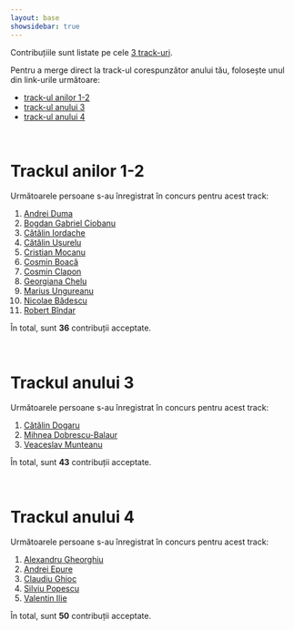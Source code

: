 ```yaml
---
layout: base
showsidebar: true
---
```


Contribuțiile sunt listate pe cele [3 track-uri][reg].

Pentru a merge direct la track-ul corespunzător anului tău, folosește unul din
link-urile următoare:

* [track-ul anilor 1-2](#trackul_anilor_12)
* [track-ul anului 3](#trackul_anului_3)
* [track-ul anului 4](#trackul_anului_4)

<div id="end">&nbsp;</div>

# Trackul anilor 1-2

Următoarele persoane s-au înregistrat în concurs pentru acest track:

1. [Andrei Duma][andrei-duma]
2. [Bogdan Gabriel Ciobanu][bogdan-gabriel-ciobanu]
3. [Cătălin Iordache][catalin-iordache]
4. [Cătălin Ușurelu][catalin-usurelu]
5. [Cristian Mocanu][cristian-mocanu]
6. [Cosmin Boacă][cosmin-boaca]
7. [Cosmin Clapon][cosmin-clapon]
8. [Georgiana Chelu][georgiana-chelu]
9. [Marius Ungureanu][marius-ungureanu]
10. [Nicolae Bădescu][nicolae-badescu]
11. [Robert Bîndar][robert-bindar]

În total, sunt **36** contribuții acceptate.

<div id="end">&nbsp;</div>

# Trackul anului 3

Următoarele persoane s-au înregistrat în concurs pentru acest track:

1. [Cătălin Dogaru][catalin-dogaru]
2. [Mihnea Dobrescu-Balaur][mihnea-dobrescu-balaur]
3. [Veaceslav Munteanu][veaceslav-munteanu]

În total, sunt **43** contribuții acceptate.

<div id="end">&nbsp;</div>

# Trackul anului 4

Următoarele persoane s-au înregistrat în concurs pentru acest track:

1. [Alexandru Gheorghiu][alexandru-gheorghiu]
2. [Andrei Epure][andrei-epure]
3. [Claudiu Ghioc][claudiu-ghioc]
4. [Silviu Popescu][silviu-popescu]
5. [Valentin Ilie][valentin-ilie]

În total, sunt **50** contribuții acceptate.

<div id="end">&nbsp;</div>

[reg]: /regulament#structura "Regulament"

[andrei-duma]: /andrei-duma "Andrei Duma"
[catalin-iordache]: /catalin-iordache "Cătălin Iordache"
[catalin-usurelu]: /catalin-usurelu "Cătălin Ușurelu"
[cristian-mocanu]: /cristian-mocanu "Cristian Mocanu"
[cosmin-clapon]: /cosmin-clapon "Cosmin Clapon"
[marius-ungureanu]: /marius-ungureanu "Marius Ungureanu"
[catalin-dogaru]: /catalin-dogaru "Cătălin Dogaru"
[mihnea-dobrescu-balaur]: /mihnea-dobrescu-balaur "Mihnea Dobrescu-Balaur"
[veaceslav-munteanu]: /veaceslav-munteanu "Veaceslav Munteanu"
[silviu-popescu]: /silviu-popescu "Silviu Popescu"
[claudiu-ghioc]: /claudiu-ghioc "Claudiu Ghioc"
[alexandru-gheorghiu]: /alexandru-gheorghiu "Alexandru Gheorghiu"
[valentin-ilie]: /valentin-ilie "Valentin Ilie"
[andrei-epure]: /andrei-epure "Andrei Epure"
[bogdan-gabriel-ciobanu]: /bogdan-gabriel-ciobanu "Bogdan Gabriel Ciobanu"
[nicolae-badescu]: /nicolae-badescu "Nicolae Badescu"
[cosmin-boaca]: /cosmin-boaca "Cosmin Boacă"
[georgiana-chelu]: /georgiana-chelu "Georgiana Chelu"
[robert-bindar]: /robert-bindar "Robert Bîndar"

